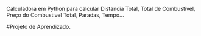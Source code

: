 Calculadora em Python para calcular Distancia Total, Total de Combustivel, Preço do Combustivel Total, Paradas, Tempo...

#Projeto de Aprendizado.